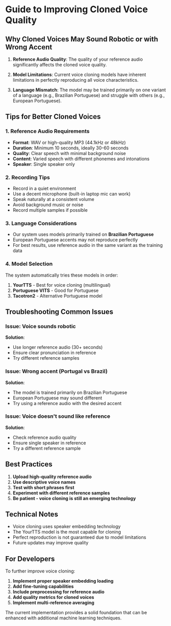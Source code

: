 # Guide to Improving Cloned Voice Quality

## Why Cloned Voices May Sound Robotic or with Wrong Accent

1. **Reference Audio Quality**: The quality of your reference audio significantly affects the cloned voice quality.

2. **Model Limitations**: Current voice cloning models have inherent limitations in perfectly reproducing all voice characteristics.

3. **Language Mismatch**: The model may be trained primarily on one variant of a language (e.g., Brazilian Portuguese) and struggle with others (e.g., European Portuguese).

## Tips for Better Cloned Voices

### 1. Reference Audio Requirements

- **Format**: WAV or high-quality MP3 (44.1kHz or 48kHz)
- **Duration**: Minimum 10 seconds, ideally 30-60 seconds
- **Quality**: Clear speech with minimal background noise
- **Content**: Varied speech with different phonemes and intonations
- **Speaker**: Single speaker only

### 2. Recording Tips

- Record in a quiet environment
- Use a decent microphone (built-in laptop mic can work)
- Speak naturally at a consistent volume
- Avoid background music or noise
- Record multiple samples if possible

### 3. Language Considerations

- Our system uses models primarily trained on **Brazilian Portuguese**
- European Portuguese accents may not reproduce perfectly
- For best results, use reference audio in the same variant as the training data

### 4. Model Selection

The system automatically tries these models in order:
1. **YourTTS** - Best for voice cloning (multilingual)
2. **Portuguese VITS** - Good for Portuguese
3. **Tacotron2** - Alternative Portuguese model

## Troubleshooting Common Issues

### Issue: Voice sounds robotic
**Solution**: 
- Use longer reference audio (30+ seconds)
- Ensure clear pronunciation in reference
- Try different reference samples

### Issue: Wrong accent (Portugal vs Brazil)
**Solution**:
- The model is trained primarily on Brazilian Portuguese
- European Portuguese may sound different
- Try using a reference audio with the desired accent

### Issue: Voice doesn't sound like reference
**Solution**:
- Check reference audio quality
- Ensure single speaker in reference
- Try a different reference sample

## Best Practices

1. **Upload high-quality reference audio**
2. **Use descriptive voice names**
3. **Test with short phrases first**
4. **Experiment with different reference samples**
5. **Be patient - voice cloning is still an emerging technology**

## Technical Notes

- Voice cloning uses speaker embedding technology
- The YourTTS model is the most capable for cloning
- Perfect reproduction is not guaranteed due to model limitations
- Future updates may improve quality

## For Developers

To further improve voice cloning:

1. **Implement proper speaker embedding loading**
2. **Add fine-tuning capabilities**
3. **Include preprocessing for reference audio**
4. **Add quality metrics for cloned voices**
5. **Implement multi-reference averaging**

The current implementation provides a solid foundation that can be enhanced with additional machine learning techniques.